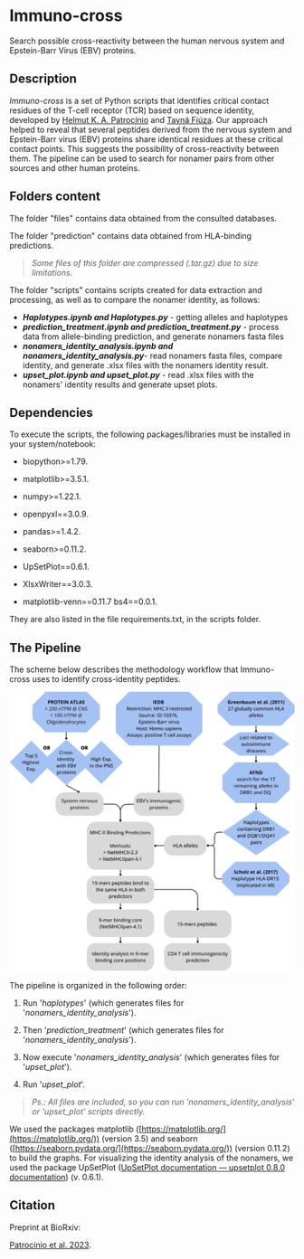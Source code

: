 # Immuno-cross

Search possible cross-reactivity between the human nervous system and Epstein-Barr Virus (EBV) proteins.

## Description

*Immuno-cross* is a set of Python scripts that identifies critical contact residues of the T-cell receptor (TCR) based on sequence identity, developed by [Helmut K. A. Patrocínio](https://github.com/helkennedy) and [Tayná Fiúza](https://github.com/fiuzatayna). Our approach helped to reveal that several peptides derived from the nervous system and Epstein-Barr virus (EBV) proteins share identical residues at these critical contact points. This suggests the possibility of cross-reactivity between them. The pipeline can be used to search for nonamer pairs from other sources and other human proteins.

## Folders content

The folder "files" contains data obtained from the consulted databases.

The folder "prediction" contains data obtained from HLA-binding predictions.

> *Some files of this folder are compressed (.tar.gz) due to size limitations.*

The folder "scripts" contains scripts created for data extraction and processing, as well as to compare the nonamer identity, as follows:

* ***Haplotypes.ipynb and Haplotypes.py*** - getting alleles and haplotypes
* ***prediction_treatment.ipynb and prediction_treatment.py*** - process data from allele-binding prediction, and generate nonamers fasta files 
* ***nonamers_identity_analysis.ipynb and nonamers_identity_analysis.py***- read nonamers fasta files, compare identity, and generate .xlsx files with the nonamers identity result.
* ***upset_plot.ipynb and upset_plot.py*** - read .xlsx files with the nonamers' identity results and generate upset plots.

## Dependencies

To execute the scripts, the following packages/libraries must be installed in your system/notebook:

- biopython>=1.79.

- matplotlib>=3.5.1.

- numpy>=1.22.1.

- openpyxl==3.0.9.

- pandas>=1.4.2.

- seaborn>=0.11.2.

- UpSetPlot==0.6.1.

- XlsxWriter==3.0.3.

- matplotlib-venn==0.11.7
  bs4==0.0.1.

They are also listed in the file requirements.txt, in the scripts folder.

## The Pipeline

The scheme below describes the methodology workflow that Immuno-cross uses to identify cross-identity peptides. 

![](pipeline.jpg)

The pipeline is organized in the following order:  

1. Run '*haplotypes*' (which generates files for '*nonamers_identity_analysis*').

2. Then '*prediction_treatment*' (which generates files for '*nonamers_identity_analysis*').

3. Now execute '*nonamers_identity_analysis*' (which generates files for '*upset_plot*').

4.  Run '*upset_plot*'.

>  *Ps.: All files are included, so you can run 'nonamers_identity_analysis' or 'upset_plot' scripts directly.*

We used the packages matplotlib ([https://matplotlib.org/](https://matplotlib.org/)) (version 3.5) and seaborn ([https://seaborn.pydata.org/](https://seaborn.pydata.org/)) (version 0.11.2) to build the graphs. For visualizing the identity analysis of the nonamers, we used the package UpSetPlot ([UpSetPlot documentation — upsetplot 0.8.0 documentation](https://upsetplot.readthedocs.io/en/stable/)) (v. 0.6.1).

## Citation

Preprint at BioRxiv:

[Patrocinio et al. 2023]().
